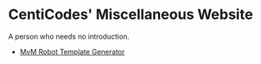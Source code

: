# CentiCodes' Miscellaneous Website
A person who needs no introduction.

- [MvM Robot Template Generator](boteditor.html)

